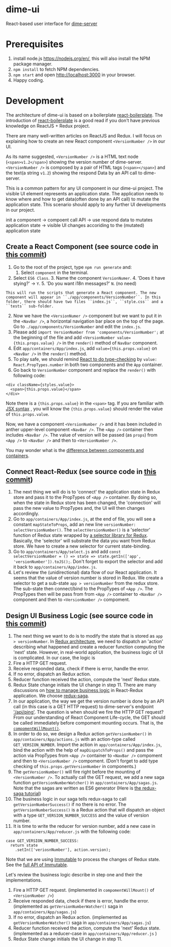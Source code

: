 # dime-ui

React-based user interface for [dime-server](https://github.com/HIIT/dime-server)

# Prerequisites
1. install node.js <https://nodejs.org/en/>, this will also install the NPM package manager.
2. ``npm install`` to fetch NPM dependencies.
4. ``npm start`` and open <http://localhost:3000> in your browser.
5. Happy coding.

# Development

The architecture of dime-ui is based on a boilerplate [react-boilerplate](https://github.com/mxstbr/react-boilerplate). The introduction of [react-boilerplate](https://github.com/mxstbr/react-boilerplate/tree/master/docs/general) is a good read if you don't have previous knowledge on ReactJS + Redux project.

There are many well-written articles on ReactJS and Redux. I will focus on explaining how to create an new React component ``<VersionNumber />`` in our UI. 

As its name suggested, ``<VersionNumber />`` is a HTML text node (``<span>v1.2</span>``) showing the version number of dime-server. ``<VersionNumber />`` is composed by a pair of HTML tags (``<span></span>``) and the text(a string `v1.2`) showing the respond Data by an API call to dime-server. 

This is a common pattern for any UI component in our dime-ui project. The visible UI element represents an application state. The application needs to know where and how to get data(often done by an API call) to mutate the application state. This scenario should apply to any further UI developments in our project.

init a component -> compoent call API -> use respond data to mutates application state -> visible UI changes accoriding to the (mutated) application state 

## Create a React Component (see source code in [this commit](https://github.com/HIIT/dime-ui/commit/404aa7bc486e3bd031facf555816543ad371f090))
1. Go to the root of the project, type ``npm run generate`` and:
	1. Select ``component`` in the terminal.
  2. Select ``ES6 Class``.
	3. Name the component ``VersionNumer``.
	4. 'Does it have stying?' -> ``Y``.
	5. 'Do you want i18n messages?' ``N``. (no need)

	This will run the scripts that generate a React component. The new component will appear in ``./app/components/VersionNumber``. In this folder, there should have two files ``index.js``, ``style.css`` and a ``tests`` sub-folder.
2. Now we have the ``<VersionNumer />`` component but we want to put it in the ``<NavBar />``, a horizontal navigation bar place on the top of the page. Go to ``./app/components/VersionNumber`` and edit the ``index.js``.
3. Please add ``import VersionNumber from 'components/VersionNumber';`` at the beginning of the file and add ``<VersionNumber value={this.props.value} />`` in the ``render()`` method of ``NavBar`` component.
4. Edit ``app/containers/App/index.js``, add ``value={this.props.value}`` on ``<NavBar />`` in the ``render()`` method.
5. To play safe, we should remind [React to do type-checking](https://facebook.github.io/react/docs/typechecking-with-proptypes.html) by ``value: React.PropTypes.number`` in both two components and the ``App`` container.
6. Go back to ``VersionNumber`` component and replace the ``render()`` with following code:
```
<div className={styles.value}>
  <span>{this.props.value}</span>
</div>
```
Note there is a ``{this.props.value}`` in the ``<span>`` tag. If you are familiar with [JSX syntax](https://facebook.github.io/react/docs/jsx-in-depth.html) , you will know the ``{this.props.value}`` should render the value of ``this.props.value``.

Now, we have a component ``<VersionNumber />`` and it has been included in anther upper-level component ``<NavBar />``. The ``<App />`` container then includes ``<NavBar />``. The  value of version will be passed (as `props`) from ``<App />`` to ``<NavBar />`` and then to ``<VersionNumber />``. 

You may wonder what is the [difference between components and containers](https://medium.com/@dan_abramov/smart-and-dumb-components-7ca2f9a7c7d0#.muim22gny).

## Connect React-Redux (see source code in [this commit](https://github.com/HIIT/dime-ui/commit/404aa7bc486e3bd031facf555816543ad371f090))
1. The next thing we will do is to 'connect' the application state in Redux store and pass it to the PropTypes of ``<App />`` container. By doing so, when the state in Redux store has been changed, the 'connection' will pass the new value to PropTypes and, the UI will then changes accordingly.
2. Go to ``app/containers/App/index.js``, at the end of file, you will see a constant ``mapStateToProps``, add an new line ``versionNumber: selectVersionNumber()``. The ``selectVersionNumber()`` is a 'selector' function of Redux state wrapped by [a selector library for Redux](https://github.com/reactjs/reselect). Basically, the 'selector' will substrate the data you want from Redux store. We have to create a new selector for current state-binding.
3. Go to ``app/containers/App/select.js`` and add ``const selectVersionNumber = () => state => state.getIn(['app', 'versionNumber']).toJS();``. Don't forget to export the selector and add it back to ``app/containers/App/index.js``.
4. Let's review the (unidirectional) data flow of our React application. It seems that the value of version number is stored in Redux. We create a selector to get a sub-state ``app > versionNumber`` from the redux store. The sub-state then connect/bind to the PropTypes of ``<App />``. The PropTypes then will be pass from from ``<App />`` container to ``<NavBar />`` component and then to ``<VersionNumber />`` compoment.

## Design UI Business Logic (see source code in [this commit](https://github.com/HIIT/dime-ui/commit/acb7a0b7cec94c75a7145a66354fdef1b202fa95))
1. The next thing we want to do is to modify the state that is stored as ``app > versionNumber``. In [Redux architecture](http://redux.js.org/docs/basics/DataFlow.html), we need to dispatch an 'action' describing what happened and create a reducer function computing the 'next' state. However, in real-world application, the business logic of UI is complicated. In our case, the logic is
  1. Fire a HTTP GET request.
  2. Receive responded data, check if there is error, handle the error.
  3. If no error, dispatch an Redux action.
  4. Reducer function received the action, compute the 'next' Redux state.
  5. Redux State change initials the UI change in step 11.
There are many discussions on [how to manage business logic](http://survivejs.com/blog/redux-saga-interview/) in React-Redux application. We choose [redux-saga](https://github.com/redux-saga/redux-saga).
2. In our application, the way we get the version number is done by an API call (in this case is a GET HTTP request) to dime-server's endpoint [
'/api/ping'](http://www.hiit.fi/g/reknow/apidoc/dime-server/#api-Status-Ping]). The question is when should we fire the HTTP GET request? From our understanding of React Component Life-cycle, the GET should be called immediately before compoment mounting occurs. That is, the [``compomentWillMount()``](https://facebook.github.io/react/docs/react-component.html#componentwillmount).
3. In order to do so, we design a Redux action ``getVersionNumber()`` in ``app/containers/App/actions.js`` with an action-type called ``GET_VERSION_NUMBER``. Import the action in ``app/containers/App/index.js``, bind the action with the help of ``mapDispatchToProps()`` and pass the action via PropTypes from ``<App />`` container to ``<NavBar />`` compoment and then to ``<VersionNumber />`` compoment. (Don't forget to add type checking of ``this.props.getVersionNumber`` in components.)
4. The ``getVersionNumber()`` will fire right before the mounting of ``<VersionNumber />``. To actually call the GET request, we add a new saga function ``getVersionNumberWatcher()`` in ``app/containers/App/sagas.js``. Note that the sagas are written as ES6 generator (Here is [the redux-saga tutorial](https://redux-saga.github.io/redux-saga/docs/introduction/BeginnerTutorial.html))
5. The business logic in our saga tells redux-saga to call ``getVersionNumberSuccess()`` if no there is no error. The ``getVersionNumberSuccess()`` is a Redux action that will dispatch an object with a type ``GET_VERSION_NUMBER_SUCCESS`` and the value of version number.
6. It is time to write the reducer for version number, add a new case in ``app/containers/App/reducer.js`` with the following code:
```
case GET_VERSION_NUMBER_SUCCESS:
  return state
    .setIn(['veriosnNumber'], action.version);
```
Note that we are using [Immutable](https://facebook.github.io/immutable-js/) to process the changes of Redux state. See the [full API of Immutable](https://facebook.github.io/immutable-js/docs/#/).

Let's review the business logic describe in step one and their the implementations.
  1. Fire a HTTP GET request. (implemented in ``compomentWillMount()`` of ``<VersionNumber />``)
  2. Receive responded data, check if there is error, handle the error. (implemented as ``getVersionNumberWatcher()`` saga in ``app/containers/App/sagas.js``)
  3. If no error, dispatch an Redux action. (implemented as ``getVersionNumberWatcher()`` saga in ``app/containers/App/sagas.js``)
  4. Reducer function received the action, compute the 'next' Redux state.  (implemented as a reducer-case in ``app/containers/App/reducer.js`` )
  5. Redux State change initials the UI change in step 11.
